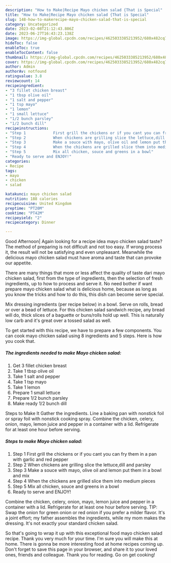 ```yaml
---
description: "How to Make|Recipe Mayo chicken salad {That is Special"
title: "How to Make|Recipe Mayo chicken salad {That is Special"
slug: 148-how-to-makerecipe-mayo-chicken-salad-that-is-special
category: Uncategorized
date: 2023-02-08T21:12:43.806Z
date: 2023-06-27T16:43:23.138Z
image: https://img-global.cpcdn.com/recipes/4625033385213952/680x482cq70/mayo-chicken-salad-recipe-main-photo.jpg
hideToc: false
enableToc: true
enableTocContent: false
thumbnail: https://img-global.cpcdn.com/recipes/4625033385213952/680x482cq70/mayo-chicken-salad-recipe-main-photo.jpg
cover: https://img-global.cpcdn.com/recipes/4625033385213952/680x482cq70/mayo-chicken-salad-recipe-main-photo.jpg
author: Admin
authorAv: notfound
ratingvalue: 3.8
reviewcount: 14
recipeingredient:
- "3 fillet chicken breast"
- "1 tbsp olive oil"
- "1 salt and pepper"
- "1 tsp mayo"
- "1 lemon"
- "1 small lettuce"
- "1/2 bunch parsley"
- "1/2 bunch dill"
recipeinstructions:
- "Step 1            First grill the chickens or if you cant you can fry them in a pan with garlic and red pepper"
- "Step 2            When chickens are grilling slice the lettuce,dill and parsley"
- "Step 3            Make a souce with mayo, olive oil and lemon put them in a bowl and mix"
- "Step 4            When the chickens are grilled slice them into medium pieces"
- "Step 5            Mix all chicken, souce and greens in a bowl"
- "Ready to serve and ENJOY!"
categories:
- Recipe
tags:
- mayo
- chicken
- salad

katakunci: mayo chicken salad 
nutrition: 188 calories
recipecuisine: United Kingdom
preptime: "PT20M"
cooktime: "PT42M"
recipeyield: "2"
recipecategory: Dinner

---
```



Good Afternoon| Again looking for a recipe idea mayo chicken salad taste? The method of preparing is not difficult and not too easy. If wrong process it, the result will not be satisfying and even unpleasant. Meanwhile the delicious mayo chicken salad must have aroma and taste that can provoke our appetite.






There are many things that more or less affect the quality of taste dari mayo chicken salad, first from the type of ingredients, then the selection of fresh ingredients, up to how to process and serve it. No need bother if want prepare mayo chicken salad what is delicious home, because as long as you know the tricks and how to do this, this dish can become serve special.


Mix dressing ingredients (per recipe below) in a bowl. Serve on rolls, bread or over a bead of lettuce. For this chicken salad sandwich recipe, any bread will do, thick slices of a baguette or buns/rolls hold up well. This is naturally low carb and it&#39;s great over a tossed salad as well.


To get started with this recipe, we have to prepare a few components. You can cook mayo chicken salad using 8 ingredients and 5 steps. Here is how you cook that.

<!--inarticleads1-->

##### The ingredients needed to make Mayo chicken salad:

1. Get 3 fillet chicken breast
1. Take 1 tbsp olive oil
1. Take 1 salt and pepper
1. Take 1 tsp mayo
1. Take 1 lemon
1. Prepare 1 small lettuce
1. Prepare 1/2 bunch parsley
1. Make ready 1/2 bunch dill


Steps to Make It Gather the ingredients. Line a baking pan with nonstick foil or spray foil with nonstick cooking spray. Combine the chicken, celery, onion, mayo, lemon juice and pepper in a container with a lid. Refrigerate for at least one hour before serving. 

<!--inarticleads2-->

##### Steps to make Mayo chicken salad:

1. Step 1            First grill the chickens or if you cant you can fry them in a pan with garlic and red pepper
1. Step 2            When chickens are grilling slice the lettuce,dill and parsley
1. Step 3            Make a souce with mayo, olive oil and lemon put them in a bowl and mix
1. Step 4            When the chickens are grilled slice them into medium pieces
1. Step 5            Mix all chicken, souce and greens in a bowl
1. Ready to serve and ENJOY!

Combine the chicken, celery, onion, mayo, lemon juice and pepper in a container with a lid. Refrigerate for at least one hour before serving. TIP: Swap the onion for green onion or red onion if you prefer a milder flavor. It&#39;s a joint effort; my father assembles the ingredients, while my mom makes the dressing. It&#39;s not exactly your standard chicken salad. 

So that's going to wrap it up with this exceptional food mayo chicken salad recipe. Thank you very much for your time. I'm sure you will make this at home. There is gonna be more interesting food at home recipes coming up. Don't forget to save this page in your browser, and share it to your loved ones, friends and colleague. Thank you for reading. Go on get cooking!
